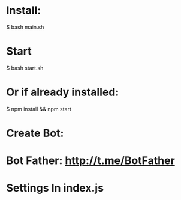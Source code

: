 # Install:

$ bash main.sh

# Start

$ bash start.sh

# Or if already installed:

$ npm install && npm start


# Create Bot:

# Bot Father: http://t.me/BotFather

# Settings In index.js
